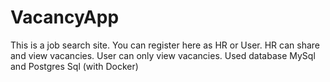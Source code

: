 # VacancyApp
This is a job search site. 
You can register here as HR or User. HR can share and view vacancies. User can only view vacancies.
Used database MySql and Postgres Sql (with Docker)
